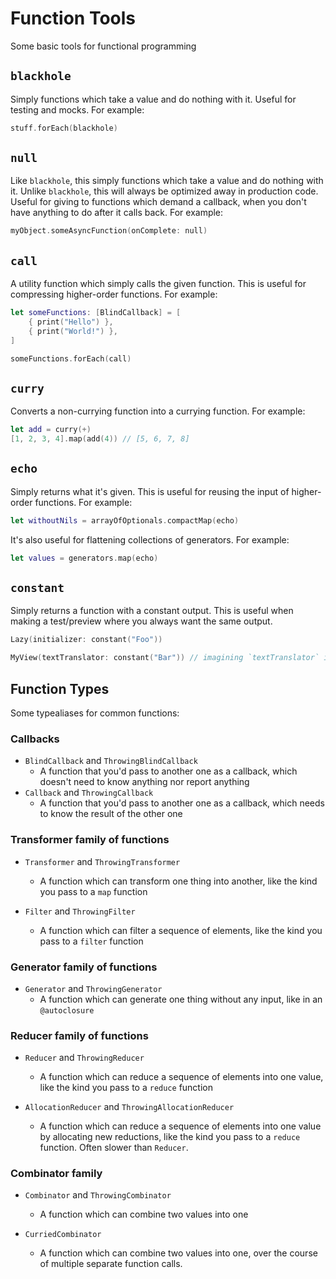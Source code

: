 # Function Tools #

Some basic tools for functional programming


## `blackhole` ##

Simply functions which take a value and do nothing with it. Useful for testing and mocks.
For example:
```swift
stuff.forEach(blackhole)
```


## `null` ##

Like `blackhole`, this simply functions which take a value and do nothing with it. Unlike `blackhole`, this will always be optimized away in production code. Useful for giving to functions which demand a callback, when you don't have anything to do after it calls back.
For example:
```swift
myObject.someAsyncFunction(onComplete: null)
```


## `call` ##

A utility function which simply calls the given function. This is useful for compressing higher-order functions.
For example:
```swift
let someFunctions: [BlindCallback] = [
    { print("Hello") },
    { print("World!") },
]

someFunctions.forEach(call)
```


## `curry` ##

Converts a non-currying function into a currying function.
For example:
```swift
let add = curry(+)
[1, 2, 3, 4].map(add(4)) // [5, 6, 7, 8]
```


## `echo` ##

Simply returns what it's given. This is useful for reusing the input of higher-order functions.
For example:
```swift
let withoutNils = arrayOfOptionals.compactMap(echo)
```

It's also useful for flattening collections of generators.
For example:
```swift
let values = generators.map(echo)
```


## `constant` ##

Simply returns a function with a constant output. This is useful when making a test/preview where you always want the same output.

```swift
Lazy(initializer: constant("Foo"))

MyView(textTranslator: constant("Bar")) // imagining `textTranslator` is like `(String) -> String`
```


## Function Types ##

Some typealiases for common functions:



### Callbacks ###

* `BlindCallback` and `ThrowingBlindCallback`
    * A function that you'd pass to another one as a callback, which doesn't need to know anything nor report anything 
* `Callback` and `ThrowingCallback`
    * A function that you'd pass to another one as a callback, which needs to know the result of the other one 


### Transformer family of functions ###

* `Transformer` and `ThrowingTransformer`
    * A function which can transform one thing into another, like the kind you pass to a `map` function

* `Filter` and `ThrowingFilter`
    * A function which can filter a sequence of elements, like the kind you pass to a `filter` function


### Generator family of functions ###

* `Generator` and `ThrowingGenerator`
    * A function which can generate one thing without any input, like in an `@autoclosure`


### Reducer family of functions ###

* `Reducer` and `ThrowingReducer`
    * A function which can reduce a sequence of elements into one value, like the kind you pass to a `reduce` function

* `AllocationReducer` and `ThrowingAllocationReducer`
    * A function which can reduce a sequence of elements into one value by allocating new reductions, like the kind you  pass to a `reduce` function. Often slower than `Reducer`.


### Combinator family ###

* `Combinator` and `ThrowingCombinator`
    * A function which can combine two values into one

* `CurriedCombinator`
    * A function which can combine two values into one, over the course of multiple separate function calls.
